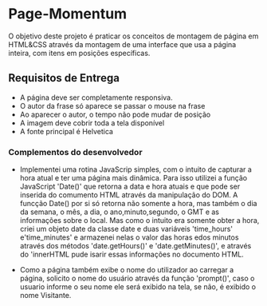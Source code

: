 # Page-Momentum
O objetivo deste projeto é praticar os conceitos de montagem de página em HTML&CSS através da montagem de uma interface que usa a página inteira, com itens em posições específicas.

## Requisitos de Entrega
* A página deve ser completamente responsiva.
* O autor da frase só aparece se passar o mouse na frase
* Ao aparecer o autor, o tempo não pode mudar de posição
* A imagem deve cobrir toda a tela disponível
* A fonte principal é Helvetica

### Complementos do desenvolvedor

* Implementei uma rotina JavaScrip simples, com o intuito de capturar a hora atual e ter uma página mais dinâmica. Para isso utilizei a função JavaScript 'Date()' que retorna a data e hora atuais e que pode ser inserida do comumento HTML através da manipulação do DOM. A funcção Date() por si só retorna não somente a hora, mas também o dia da semana, o mês, a dia, o ano,minuto,segundo, o GMT e as informações sobre o local. Mas como o intuito era somente obter a hora, criei um objeto date da classe date e duas variáveis 'time_hours' e'time_minutes' e armazenei nelas o valor das horas edos minutos através dos métodos 'date.getHours()' e 'date.getMinutes()', e através do 'innerHTML pude isarir essas informações no documento HTML.

* Como a página também exibe o nome do utilizador ao carregar a página, solicito o nome do usuário através da função 'prompt()', caso o usuario informe o seu nome ele será exibido na tela, se não, é exibido o nome Visitante.